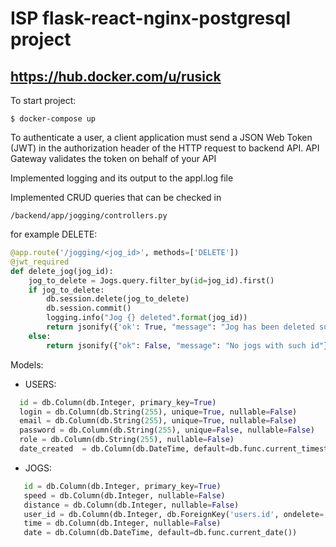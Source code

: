# ISP flask-react-nginx-postgresql project
## https://hub.docker.com/u/rusick
To start project:
```
$ docker-compose up
```
To authenticate a user, a client application must send a JSON Web Token (JWT) in the authorization header of the HTTP request to backend API. API Gateway validates the token on behalf of your API

Implemented logging and its output to the appl.log file

Implemented CRUD queries that can be checked in 
```
/backend/app/jogging/controllers.py
```
for example DELETE:
```py
@app.route('/jogging/<jog_id>', methods=['DELETE'])
@jwt_required
def delete_jog(jog_id):
    jog_to_delete = Jogs.query.filter_by(id=jog_id).first()
    if jog_to_delete:
        db.session.delete(jog_to_delete)
        db.session.commit()
        logging.info("Jog {} deleted".format(jog_id))
        return jsonify({'ok': True, "message": "Jog has been deleted successfully"}), 200
    else:
        return jsonify({"ok": False, "message": "No jogs with such id"}), 400
```

Models:
  - USERS:
  ```py
    id = db.Column(db.Integer, primary_key=True)
    login = db.Column(db.String(255), unique=True, nullable=False)
    email = db.Column(db.String(255), unique=True, nullable=False)
    password = db.Column(db.String(255), unique=False, nullable=False)
    role = db.Column(db.String(255), nullable=False)
    date_created  = db.Column(db.DateTime, default=db.func.current_timestamp())
  ```  
 - JOGS:
 ```py
    id = db.Column(db.Integer, primary_key=True)
    speed = db.Column(db.Integer, nullable=False)
    distance = db.Column(db.Integer, nullable=False)
    user_id = db.Column(db.Integer, db.ForeignKey('users.id', ondelete='CASCADE'), nullable=False)
    time = db.Column(db.Integer, nullable=False)
    date = db.Column(db.DateTime, default=db.func.current_date())
 ```
